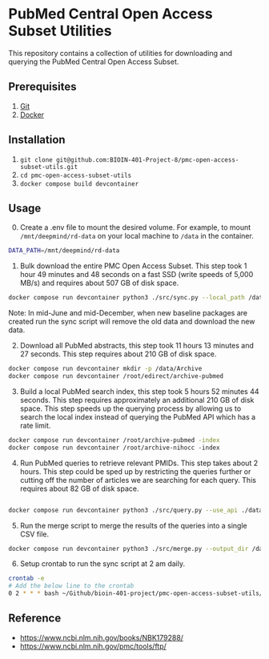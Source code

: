 # PubMed Central Open Access Subset Utilities

This repository contains a collection of utilities for downloading and querying
the PubMed Central Open Access Subset.

## Prerequisites
1. [Git](https://git-scm.com/downloads)
2. [Docker](https://docs.docker.com/get-docker/)


## Installation

1. `git clone git@github.com:BIOIN-401-Project-8/pmc-open-access-subset-utils.git`
2. `cd pmc-open-access-subset-utils`
3. `docker compose build devcontainer`

## Usage

0. Create a .env file to mount the desired volume. For example, to mount
   `/mnt/deepmind/rd-data` on your local machine to `/data` in the container.
```bash
DATA_PATH=/mnt/deepmind/rd-data
```

1. Bulk download the entire PMC Open Access Subset. This step took 1 hour 49
   minutes and 48 seconds on a fast SSD (write speeds of 5,000 MB/s) and
   requires about 507 GB of disk space.
```bash
docker compose run devcontainer python3 ./src/sync.py --local_path /data/ftp.ncbi.nlm.nih.gov/pub/pmc/oa_bulk
```

Note: In mid-June and mid-December, when new baseline packages are created run the
   sync script will remove the old data and download the new data.

2. Download all PubMed abstracts, this step took 11 hours 13 minutes and 27
seconds. This step requires about 210 GB of disk space.
```bash
docker compose run devcontainer mkdir -p /data/Archive
docker compose run devcontainer /root/edirect/archive-pubmed
```

3. Build a local PubMed search index, this step took 5 hours 52 minutes 44
seconds. This step requires approximately an additional 210 GB of disk space.
This step speeds up the querying process by allowing us to search the local
index instead of querying the PubMed API which has a rate limit.
```bash
docker compose run devcontainer /root/archive-pubmed -index
docker compose run devcontainer /root/archive-nihocc ‑index
```

4. Run PubMed queries to retrieve relevant PMIDs. This step takes about 2 hours.
This step could be sped up by restricting the queries further or cutting off the
number of articles we are searching for each query. This requires about 82 GB of
disk space.
```bash

docker compose run devcontainer python3 ./src/query.py --use_api ./data/rare_diseases.csv /data/pmc-open-access-subset/
```

5. Run the merge script to merge the results of the queries into a single CSV file.
```bash
docker compose run devcontainer python3 ./src/merge.py --output_dir /data/pmc-open-access-subset/
```

6. Setup crontab to run the sync script at 2 am daily.
```bash
crontab -e
# Add the below line to the crontab
0 2 * * * bash ~/Github/bioin-401-project/pmc-open-access-subset-utils/src/sync.sh
```


## Reference

- https://www.ncbi.nlm.nih.gov/books/NBK179288/
- https://www.ncbi.nlm.nih.gov/pmc/tools/ftp/
